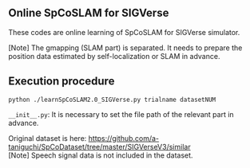 ## Online SpCoSLAM for SIGVerse

These codes are online learning of SpCoSLAM for SIGVerse simulator.

[Note] The gmapping (SLAM part) is separated. It needs to prepare the position data estimated by self-localization or SLAM in advance.


## Execution procedure

` python ./learnSpCoSLAM2.0_SIGVerse.py trialname datasetNUM `

`__init__.py`: It is necessary to set the file path of the relevant part in advance. 

Original dataset is here: https://github.com/a-taniguchi/SpCoDataset/tree/master/SIGVerseV3/similar  
[Note] Speech signal data is not included in the dataset.


